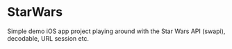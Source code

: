 # StarWars
Simple demo iOS app project playing around with the Star Wars API (swapi), decodable, URL session etc.
